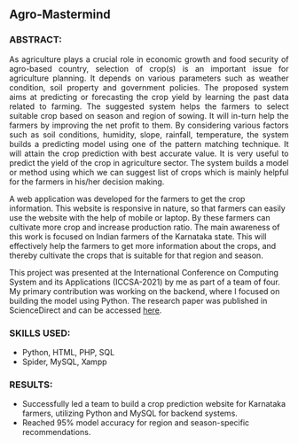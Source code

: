 ## Agro-Mastermind

### ABSTRACT:
<p align='justify'>As agriculture plays a crucial role in economic growth and food security of agro-based country, selection of crop(s) is an important issue for agriculture planning. It depends on various parameters such as weather condition, soil property and government policies. The proposed system aims at predicting or forecasting the crop yield by learning the past data related to farming. The suggested system helps the farmers to select suitable crop based on season and region of sowing. It will in-turn help the farmers by improving the net profit to them. By considering various factors such as soil conditions, humidity, slope, rainfall, temperature, the system builds a predicting model using one of the pattern matching technique. It will attain the crop prediction with best accurate value. It is very useful to predict the yield of the crop in agriculture sector. The system builds a model or method using which we can suggest list of crops which is mainly helpful for the farmers in his/her decision making.
  
A web application was developed for the farmers to get the crop information. This website is responsive in nature, so that farmers can easily use the website with the help of mobile or laptop. By these farmers can cultivate more crop and increase production ratio. The main awareness of this work is focused on Indian farmers of the Karnataka state. This will effectively help the farmers to get more information about the crops, and thereby cultivate the crops that is suitable for that region and season. 

This project was presented at the International Conference on Computing System and its Applications (ICCSA-2021) by me as part of a team of four. My primary contribution was working on the backend, where I focused on building the model using Python. The research paper was published in ScienceDirect and can be accessed [here](https://www.sciencedirect.com/science/article/pii/S2666285X21000881).</p>

### SKILLS USED:
- Python, HTML, PHP, SQL
- Spider, MySQL, Xampp

### RESULTS:
- Successfully led a team to build a crop prediction website for Karnataka farmers, utilizing Python and MySQL for backend systems. 
- Reached 95% model accuracy for region and season-specific recommendations.
